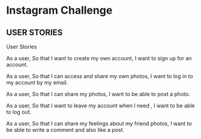 Instagram Challenge
===================

## USER STORIES

User Stories

As a user,
So that I want to create my own account,
I want to sign up for an account.

As a user,
So that I can access and share my own photos,
I want to log in to my account by my email.

As a user,
So that I can share my photos,
I want to be able to post a photo.

As a user,
So that I want to leave my account when I need ,
I want to be able to log out.

As a user,
So that I can share my feelings about my friend photos,
I want to be able to write a comment and also like a post.

